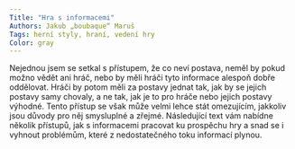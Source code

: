 ```yaml
---
Title: "Hra s informacemi"
Authors: Jakub „boubaque“ Maruš
Tags: herní styly, hraní, vedení hry
Color: gray
---
```

Nejednou jsem se setkal s přístupem, že co neví postava, neměl by pokud možno
vědět ani hráč, nebo by měli hráči tyto informace alespoň dobře oddělovat. Hráči by potom
měli za postavy jednat tak, jak by se jejich postavy samy chovaly, a ne tak, jak je
to pro hráče nebo jejich postavy výhodné. Tento přístup se však může velmi lehce stát
omezujícím, jakkoliv jsou důvody pro něj smysluplné a zřejmé. Následující text vám
nabídne několik přístupů, jak s informacemi pracovat ku prospěchu hry a snad se i vyhnout
problémům, které z nedostatečného toku informací plynou.
